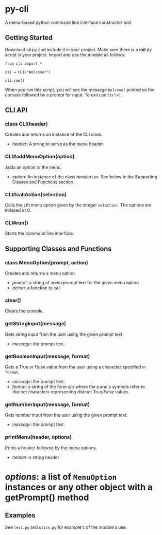 py-cli
======

A menu-based python command line interface constructor tool

Getting Started
-------

Download cli.py and include it in your project. Make sure there is a __init__.py script in your project. Import and use the module as follows:

```
from cli import *

cli = CLI("Welcome!")

cli.run()
```

When you run this script, you will see the message `Welcome!` printed on the console followed by a prompt for input. To exit use `Ctrl+C`.

CLI API
-------

### class CLI(header)

Creates and returns an instance of the CLI class.

 * <i>header</i>: A string to serve as the menu header.

### CLI#addMenuOption(option)

Adds an option to the menu.

 * <i>option</i>: An instance of the class `MenuOption`. See below in the Supporting Classes and Functions section.

### CLI#callAction(selection)

Calls the `i`th menu option given by the integer `selection`. The options are indexed at 0.

### CLI#run()

Starts the command line interface.

Supporting Classes and Functions
-------

### class MenuOption(prompt, action)

Creates and returns a menu option.

 * <i>prompt</i>: a string of menu prompt text for the given menu option
 * <i>action</i>: a function to call

### clear()

Clears the console.

### getStringInput(message)

Gets string input from the user using the given prompt text.

 * <i>message</i>: the prompt text.

### getBooleanInput(message, format)

Gets a True or False value from the user using a character specified in `format`.

 * <i>message</i>: the prompt text.
 * <i>format</i>: a string of the form `@/$` where the `@` and `$` symbols refer to distinct characters representing distinct True/False values.

### getNumberInput(message, format)

Gets number input from the user using the given prompt text.

 * <i>message</i>: the prompt text.

### printMenu(header, options)

Prints a header followed by the menu options.

 * <i>header</i>: a string header
 # <i>options</i>: a list of `MenuOption` instances or any other object with a getPrompt() method

Examples
-------

See `test.py` and `utils.py` for example's of the module's use.
